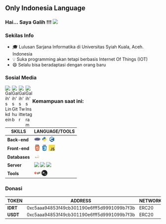 ## Only Indonesia Language
### Hai... Saya Galih !!! <img src="https://raw.githubusercontent.com/iampavangandhi/iampavangandhi/master/gifs/Hi.gif" width="30px"></h2>

### Sekilas Info
- 🎓 Lulusan Sarjana Informatika di Universitas Syiah Kuala, Aceh. Indonesia
- 💡 Suka programming akan tetapi berbasis Internet Of Things (IOT)
- 😄 Selalu bisa beradaptasi dengan orang baru

### Sosial Media
<a href="https://id.linkedin.com/in/galih-amar-barkah">
  <img align="left" alt="Galih's Linkdein" width="22px" src="https://upload.wikimedia.org/wikipedia/commons/thumb/c/ca/LinkedIn_logo_initials.png/800px-LinkedIn_logo_initials.png" />
</a>
<a href="https://github.com/galiharb">
  <img align="left" alt="Galih's Github" width="22px" src="https://cdn-icons-png.flaticon.com/512/25/25231.png" />
</a>
<a href="https://twitter.com/GalihBarkah">
  <img align="left" alt="Galih's Twitter" width="22px" src="https://logos-world.net/wp-content/uploads/2020/04/Twitter-Logo.png" />
</a>
<a href="https://www.instagram.com/galih.arb">
  <img align="left" alt="Galih's Instagram" width="22px" src="https://upload.wikimedia.org/wikipedia/commons/thumb/a/a5/Instagram_icon.png/2048px-Instagram_icon.png" />
</a>
<br />

### Kemampuan saat ini:

| SKILLS  | LANGUAGE/TOOLS |
| ------------- | ------------- |
|**Back-end** | <code><img height="20" src="https://raw.githubusercontent.com/github/explore/80688e429a7d4ef2fca1e82350fe8e3517d3494d/topics/php/php.png"></code> <code><img height="20" src="https://raw.githubusercontent.com/github/explore/80688e429a7d4ef2fca1e82350fe8e3517d3494d/topics/python/python.png"></code> <code><img height="20" src="https://raw.githubusercontent.com/github/explore/80688e429a7d4ef2fca1e82350fe8e3517d3494d/topics/c/c.png"></code> |
|**Front-end**| <code><img height="20" src="https://raw.githubusercontent.com/github/explore/80688e429a7d4ef2fca1e82350fe8e3517d3494d/topics/html/html.png"></code> <code><img height="20" src="https://raw.githubusercontent.com/github/explore/80688e429a7d4ef2fca1e82350fe8e3517d3494d/topics/css/css.png"></code> <code><img height="20" src="https://raw.githubusercontent.com/github/explore/80688e429a7d4ef2fca1e82350fe8e3517d3494d/topics/javascript/javascript.png"></code>  |
|**Databases**| <code><img height="20" src="https://raw.githubusercontent.com/github/explore/80688e429a7d4ef2fca1e82350fe8e3517d3494d/topics/mysql/mysql.png"></code> |
|**Server**| <code><img height="20" src="https://avatars2.githubusercontent.com/u/79192?s=200&v=4"></code> <code><img height="20" src="https://avatars3.githubusercontent.com/u/4604537?s=200&v=4"></code> <code><img height="20" src="https://upload.wikimedia.org/wikipedia/commons/thumb/5/5f/Windows_logo_-_2012.svg/1024px-Windows_logo_-_2012.svg.png"></code> |
|**Tools**| <code><img height="20" src="https://raw.githubusercontent.com/github/explore/80688e429a7d4ef2fca1e82350fe8e3517d3494d/topics/git/git.png"></code> <code><img height="20" src="https://raw.githubusercontent.com/github/explore/80688e429a7d4ef2fca1e82350fe8e3517d3494d/topics/terminal/terminal.png"></code> |
<!--- Nodejs--><!--- nosql--><!--phpstorm-->
<!--- **Cloud Servers** : Hostinger VPS-->
<!--- gcloud-->
<!--- digitalocean-->

### Donasi
| TOKEN | ADDRESS | NETWORK |
| ------------- | ------------- | ------------- |
| **IDRT** | 0xc5aaa94853f49cb301190e6fff5d9991099b7f3b | ERC20 |
| **USDT** | 0xc5aaa94853f49cb301190e6fff5d9991099b7f3b | ERC20 |
